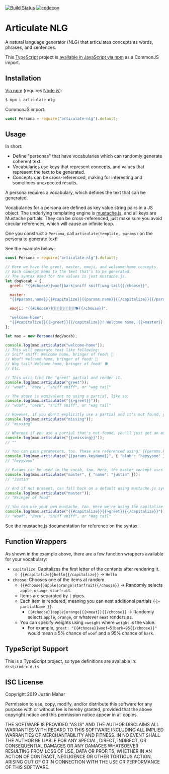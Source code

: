 [![Build Status](https://travis-ci.org/justinmahar/articulate-nlg.svg?branch=master)](https://travis-ci.org/justinmahar/articulate-nlg) [![codecov](https://codecov.io/gh/justinmahar/articulate-nlg/branch/master/graph/badge.svg)](https://codecov.io/gh/justinmahar/articulate-nlg)

# Articulate NLG

A natural language generator (NLG) that articulates concepts as words, phrases, and sentences.

This [TypeScript](https://www.typescriptlang.org/) project is [available in JavaScript via npm](https://www.npmjs.com/package/articulate-nlg) as a CommonJS import.

## Installation

[Via npm](https://www.npmjs.com/package/articulate-nlg) (requires [Node.js](https://nodejs.org/)):

```bash
$ npm i articulate-nlg
```

CommonJS import:

```js
const Persona = require("articulate-nlg").default;
```

## Usage

In short:
- Define "personas" that have vocabularies which can randomly generate coherent text.
- Vocabularies use keys that represent concepts, and values that represent the text to be generated.
- Concepts can be cross-referenced, making for interesting and sometimes unexpected results.

A persona requires a vocabulary, which defines the text that can be generated.

Vocabularies for a persona are defined as key value string pairs in a JS object. The underlying templating engine is [mustache.js](https://github.com/janl/mustache.js/), and all keys are Mustache partials. They can be cross-referenced, just make sure you avoid circular references, which will cause an infinite loop.

One you construct a `Persona`, call `articulate(template, params)` on the persona to generate text!

See the example below:

```js
const Persona = require("articulate-nlg").default;

// Here we have the greet, master, emoji, and welcome-home concepts.
// Each concept maps to the text that's to be generated.
// The syntax used for the values is just mustache.js.
let dogVocab = {
  greet: "{{#choose}}woof|bark|sniff sniff|wag tail{{/choose}}",

  master:
  "{{#params.name}}{{#capitalize}}{{params.name}}{{/capitalize}}{{/params.name}}{{^params.name}}bringer of food{{/params.name}}",

  emoji: "{{#choose}}👅|🐶|🐾|💩|🐩|🐕‍{{/choose}}",

  "welcome-home":
  "{{#capitalize}}{{>greet}}{{/capitalize}}! Welcome home, {{>master}}! {{>emoji}}"
};

let max = new Persona(dogVocab);

console.log(max.articulate("welcome-home"));
// This will generate text like following:
// Sniff sniff! Welcome home, bringer of food! 🐾
// Woof! Welcome home, bringer of food! 👅
// Wag tail! Welcome home, bringer of food! 🐕‍
// Etc.

// This will find the "greet" partial and render it.
console.log(max.articulate("greet"));
// "woof", "bark", "sniff sniff", or "wag tail"

// The above is equivalent to using a partial, like so:
console.log(max.articulate("{{>greet}}"));
// "woof", "bark", "sniff sniff", or "wag tail"

// However, if you don't explicitly use a partial and it's not found, you'll see the text you provided:
console.log(max.articulate("missing"));
// "missing"

// Whereas if you use a partial that's not found, you'll just get an empty string back:
console.log(max.articulate("{{>missing}}"));
// ""

// You can pass parameters, too. These are referenced using: {{params.keyName}}
console.log(max.articulate("{{params.keyName}}", { "blah": "heyyyooo" }));
// "heyyyooo"

// Params can be used in the vocab, too. Here, the master concept uses a name if provided.
console.log(max.articulate("master", { "name": "justin" }));
// "Justin"

// And if not present, can fall back on a default using mustache.js syntax.
console.log(max.articulate("master"));
// "Bringer of food"

// You can use your own mustache, too. Here we're using the capitalize wrapper on greet.
console.log(max.articulate("{{#capitalize}}{{>greet}}{{/capitalize}}"));
// "Woof", "Bark", "Sniff sniff", or "Wag tail"
```

See the [mustache.js](https://github.com/janl/mustache.js/) documentation for reference on the syntax.

## Function Wrappers

As shown in the example above, there are a few function wrappers available for your vocabulary:

- `capitalize`: Capitalizes the first letter of the contents after rendering it.
  - `{{#capitalize}}hello{{/capitalize}}` -> `Hello`
- `choose`: Chooses one of the items at random.
  - `{{#choose}}apple|orange|starfruit{{/choose}}` -> Randomly selects `apple`, `orange`, `starfruit`.
  - Items are separated by `|` pipes.
  - Each item is rendered, meaning you can nest additional partials `{{> partialName }}`.
    - `{{#choose}}apple|orange|{{>meat}}{{/choose}}` -> Randomly selects `apple`, `orange`, or whatever `meat` renders as.
  - You can specify weights using `=weight` where `weight` is the value.
    - For example, `greet: "{{#choose}}woof=5|bark=95{{/choose}}"` would mean a 5% chance of `woof` and a 95% chance of `bark`.

## TypeScript Support

This is a TypeScript project, so type definitions are available in: `dist/index.d.ts`.

## ISC License

Copyright 2019 Justin Mahar

Permission to use, copy, modify, and/or distribute this software for any purpose with or without fee is hereby granted, provided that the above copyright notice and this permission notice appear in all copies.

THE SOFTWARE IS PROVIDED "AS IS" AND THE AUTHOR DISCLAIMS ALL WARRANTIES WITH REGARD TO THIS SOFTWARE INCLUDING ALL IMPLIED WARRANTIES OF MERCHANTABILITY AND FITNESS. IN NO EVENT SHALL THE AUTHOR BE LIABLE FOR ANY SPECIAL, DIRECT, INDIRECT, OR CONSEQUENTIAL DAMAGES OR ANY DAMAGES WHATSOEVER RESULTING FROM LOSS OF USE, DATA OR PROFITS, WHETHER IN AN ACTION OF CONTRACT, NEGLIGENCE OR OTHER TORTIOUS ACTION, ARISING OUT OF OR IN CONNECTION WITH THE USE OR PERFORMANCE OF THIS SOFTWARE.

